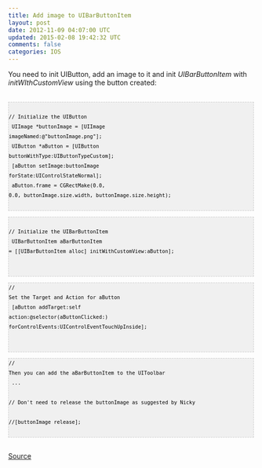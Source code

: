 ```yaml
---
title: Add image to UIBarButtonItem
layout: post
date: 2012-11-09 04:07:00 UTC
updated: 2015-02-08 19:42:32 UTC
comments: false
categories: IOS
---
```

You need to init UIButton, add an image to it and init&nbsp;<i>UIBarButtonItem</i> with <i>initWIthCustomView</i>&nbsp;using the button created:<br /><br /><pre style="background-image: URL(http://2.bp.blogspot.com/_z5ltvMQPaa8/SjJXr_U2YBI/AAAAAAAAAAM/46OqEP32CJ8/s320/codebg.gif); background: #f0f0f0; border: 1px dashed #CCCCCC; color: black; font-family: arial; font-size: 12px; height: auto; line-height: 20px; overflow: auto; padding: 0px; text-align: left; width: 99%;"><code style="color: black; word-wrap: normal;"> // Initialize the UIButton  <br /> UIImage *buttonImage = [UIImage imageNamed:@"buttonImage.png"];  <br /> UIButton *aButton = [UIButton buttonWithType:UIButtonTypeCustom];  <br /> [aButton setImage:buttonImage forState:UIControlStateNormal];  <br /> aButton.frame = CGRectMake(0.0, 0.0, buttonImage.size.width, buttonImage.size.height);  <br /></code></pre><pre style="background-image: URL(http://2.bp.blogspot.com/_z5ltvMQPaa8/SjJXr_U2YBI/AAAAAAAAAAM/46OqEP32CJ8/s320/codebg.gif); background: #f0f0f0; border: 1px dashed #CCCCCC; color: black; font-family: arial; font-size: 12px; height: auto; line-height: 20px; overflow: auto; padding: 0px; text-align: left; width: 99%;"><code style="color: black; word-wrap: normal;"> // Initialize the UIBarButtonItem  <br /> UIBarButtonItem aBarButtonItem = [[UIBarButtonItem alloc] initWithCustomView:aButton];  <br />&nbsp;</code></pre><pre style="background-image: URL(http://2.bp.blogspot.com/_z5ltvMQPaa8/SjJXr_U2YBI/AAAAAAAAAAM/46OqEP32CJ8/s320/codebg.gif); background: #f0f0f0; border: 1px dashed #CCCCCC; color: black; font-family: arial; font-size: 12px; height: auto; line-height: 20px; overflow: auto; padding: 0px; text-align: left; width: 99%;"><code style="color: black; word-wrap: normal;">// Set the Target and Action for aButton  <br /> [aButton addTarget:self action:@selector(aButtonClicked:) forControlEvents:UIControlEventTouchUpInside];  <br />&nbsp;</code></pre><pre style="background-image: URL(http://2.bp.blogspot.com/_z5ltvMQPaa8/SjJXr_U2YBI/AAAAAAAAAAM/46OqEP32CJ8/s320/codebg.gif); background: #f0f0f0; border: 1px dashed #CCCCCC; color: black; font-family: arial; font-size: 12px; height: auto; line-height: 20px; overflow: auto; padding: 0px; text-align: left; width: 99%;"><code style="color: black; word-wrap: normal;">// Then you can add the aBarButtonItem to the UIToolbar  <br /> ...  <br /> // Don't need to release the buttonImage as suggested by Nicky  <br /> //[buttonImage release];  <br /></code></pre><br /><a href="http://eureka.ykyuen.info/2010/06/11/iphone-adding-image-to-uibarbuttonitem/">Source</a>